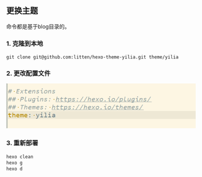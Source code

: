## 更换主题

命令都是基于blog目录的。

### 1. 克隆到本地

```shell
git clone git@github.com:litten/hexo-theme-yilia.git theme/yilia
```



### 2. 更改配置文件

![config-theme.png](./img/config-theme.png)

### 3. 重新部署

```shell
hexo clean
hexo g
hexo d
```

